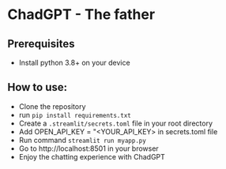 # ChadGPT - The father

## Prerequisites
- Install python 3.8+ on your device

## How to use:
- Clone the repository
- run ```pip install requirements.txt```
- Create a ```.streamlit/secrets.toml``` file in your root directory
- Add OPEN_API_KEY = "<YOUR_API_KEY> in secrets.toml file
- Run command ```streamlit run myapp.py```
- Go to http://localhost:8501 in your browser
- Enjoy the chatting experience with ChadGPT